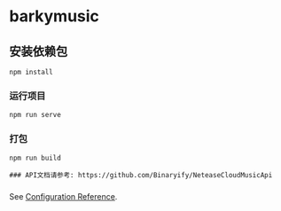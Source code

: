 # barkymusic

## 安装依赖包
```
npm install
```

### 运行项目
```
npm run serve
```

### 打包
```
npm run build
```

```
### API文档请参考: https://github.com/Binaryify/NeteaseCloudMusicApi
```

### 
See [Configuration Reference](https://cli.vuejs.org/config/).



